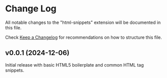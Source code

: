 # Change Log

All notable changes to the "html-snippets" extension will be documented in this file.

Check [Keep a Changelog](http://keepachangelog.com/) for recommendations on how to structure this file.

## v0.0.1 (2024-12-06)

Initial release with basic HTML5 boilerplate and common HTML tag snippets.